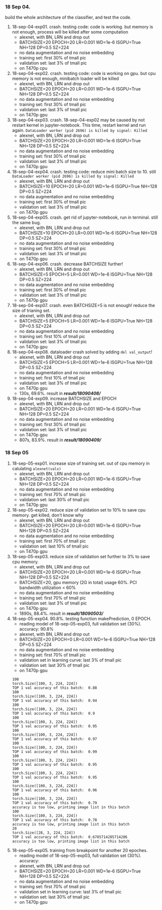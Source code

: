 ### 18 Sep 04. 

build the whole architecture of the classifier, and test the code.

1. 18-sep-04-exp01. crash. testing code: code is working. but memory is not enough, process will be killed after some computation
	+ alexnet, with BN, LRN and drop out
	+ BATCHSIZE=20 EPOCH=20 LR=0.001 WD=1e-6 ISGPU=True NH=128 DP=0.5 SZ=224      
	+ no data augmentation and no noise embedding
	+ training set: first 30% of tmall pic
	+ validation set: last 3% of tmall pic
	+ on T470p cpu
2. 18-sep-04-exp02. crash. testing code: code is working on gpu. but cpu memory is not enough, minibatch loader will be killed
	+ alexnet, with BN, LRN and drop out
	+ BATCHSIZE=20 EPOCH=20 LR=0.001 WD=1e-6 ISGPU=True NH=128 DP=0.5 SZ=224      
	+ no data augmentation and no noise embedding
	+ training set: first 30% of tmall pic
	+ validation set: last 3% of tmall pic
	+ on T470p gpu
3. 18-sep-04-exp03. crash. 18-sep-04-exp02 may be caused by not restart kernel in jupyter-notebook. This time, restart kernel and run again. `DataLoader worker (pid 2696) is killed by signal: Killed`
	+ alexnet, with BN, LRN and drop out
	+ BATCHSIZE=20 EPOCH=20 LR=0.001 WD=1e-6 ISGPU=True NH=128 DP=0.5 SZ=224      
	+ no data augmentation and no noise embedding
	+ training set: first 30% of tmall pic
	+ validation set: last 3% of tmall pic
	+ on T470p gpu
4. 18-sep-04-exp04. crash. testing code: reduce mini batch size to 10. still `DataLoader worker (pid 2696) is killed by signal: Killed`
	+ alexnet, with BN, LRN and drop out
	+ BATCHSIZE=10 EPOCH=20 LR=0.001 WD=1e-6 ISGPU=True NH=128 DP=0.5 SZ=224      
	+ no data augmentation and no noise embedding
	+ training set: first 30% of tmall pic
	+ validation set: last 3% of tmall pic
	+ on T470p gpu
5. 18-sep-04-exp05. crash. get rid of jupyter-notebook, run in terminal. still the same bug.
	+ alexnet, with BN, LRN and drop out
	+ BATCHSIZE=10 EPOCH=20 LR=0.001 WD=1e-6 ISGPU=True NH=128 DP=0.5 SZ=224      
	+ no data augmentation and no noise embedding
	+ training set: first 30% of tmall pic
	+ validation set: last 3% of tmall pic
	+ on T470p gpu
6. 18-sep-04-exp06. crash. decrease BATCHSIZE further! 
	+ alexnet, with BN, LRN and drop out
	+ BATCHSIZE=5 EPOCH=5 LR=0.001 WD=1e-6 ISGPU=True NH=128 DP=0.5 SZ=224      
	+ no data augmentation and no noise embedding
	+ training set: first 30% of tmall pic
	+ validation set: last 3% of tmall pic
	+ on T470p gpu
7. 18-sep-04-exp07. crash. even BATCHSIZE=5 is not enough! reduce the size of trianing set. 
	+ alexnet, with BN, LRN and drop out
	+ BATCHSIZE=5 EPOCH=5 LR=0.001 WD=1e-6 ISGPU=True NH=128 DP=0.5 SZ=224      
	+ no data augmentation and no noise embedding
	+ training set: first 10% of tmall pic
	+ validation set: last 3% of tmall pic
	+ on T470p gpu
8. 18-sep-04-exp08. dataloader crash solved by adding `del val_output`!
	+ alexnet, with BN, LRN and drop out
	+ BATCHSIZE=5 EPOCH=5 LR=0.001 WD=1e-6 ISGPU=True NH=128 DP=0.5 SZ=224      
	+ no data augmentation and no noise embedding
	+ training set: first 10% of tmall pic
	+ validation set: last 3% of tmall pic
	+ on T470p gpu
	+ 130s, 69.6%. result in ***result/18090408/***
9. 18-sep-04-exp09. increase BATCHSIZE and EPOCH
	+ alexnet, with BN, LRN and drop out
	+ BATCHSIZE=20 EPOCH=20 LR=0.001 WD=1e-6 ISGPU=True NH=128 DP=0.5 SZ=224      
	+ no data augmentation and no noise embedding
	+ training set: first 30% of tmall pic
	+ validation set: last 3% of tmall pic
	+ on T470p gpu
	+ 807s, 83.9%. result in ***result/18090409/***


### 18 Sep 05

1. 18-sep-05-exp01. increase size of training set. out of cpu memory in calulating `alexnet(valx)`
	+ alexnet, with BN, LRN and drop out
	+ BATCHSIZE=20 EPOCH=20 LR=0.001 WD=1e-6 ISGPU=True NH=128 DP=0.5 SZ=224      
	+ no data augmentation and no noise embedding
	+ training set: first 70% of tmall pic
	+ validation set: last 30% of tmall pic
	+ on T470p gpu
2. 18-sep-05-exp02. reduce size of validation set to 10% to save cpu memory. get killed, don't know why
	+ alexnet, with BN, LRN and drop out
	+ BATCHSIZE=20 EPOCH=20 LR=0.001 WD=1e-6 ISGPU=True NH=128 DP=0.5 SZ=224      
	+ no data augmentation and no noise embedding
	+ training set: first 70% of tmall pic
	+ validation set: last 10% of tmall pic
	+ on T470p gpu
3. 18-sep-05-exp03. reduce size of validation set further to 3% to save cpu memory.
	+ alexnet, with BN, LRN and drop out
	+ BATCHSIZE=20 EPOCH=20 LR=0.001 WD=1e-6 ISGPU=True NH=128 DP=0.5 SZ=224      
	+ BATCHSIZE=20, gpu memory (2G in total) usage 60%. PCI bandwidth utilization < 60%
	+ no data augmentation and no noise embedding
	+ training set: first 70% of tmall pic
	+ validation set: last 3% of tmall pic
	+ on T470p gpu
	+ 1890s, 88.4%. result in ***result/18090503/***
4. 18-sep-05-exp04. 90.8%. testing function makePrediction, 0 EPOCH.
	+ reading model of 18-sep-05-exp03, full validation set (30%). accuracy: 90.8%
	+ alexnet, with BN, LRN and drop out
	+ BATCHSIZE=20 EPOCH=0 LR=0.001 WD=1e-6 ISGPU=True NH=128 DP=0.5 SZ=224      
	+ no data augmentation and no noise embedding
	+ training set: first 70% of tmall pic
	+ validation set in learning curve: last 3% of tmall pic
	+ validation set: last 30% of tmall pic
	+ on T470p gpu
	```
	100 
	torch.Size([100, 3, 224, 224]) 
	TOP 1 val accuracy of this batch:  0.88 
	100 
	torch.Size([100, 3, 224, 224]) 
	TOP 1 val accuracy of this batch:  0.94 
	100 
	torch.Size([100, 3, 224, 224]) 
	TOP 1 val accuracy of this batch:  0.9
	100
	torch.Size([100, 3, 224, 224])
	TOP 1 val accuracy of this batch:  0.95
	100
	torch.Size([100, 3, 224, 224])
	TOP 1 val accuracy of this batch:  0.97
	100
	torch.Size([100, 3, 224, 224])
	TOP 1 val accuracy of this batch:  0.99
	100
	torch.Size([100, 3, 224, 224])
	TOP 1 val accuracy of this batch:  0.95
	100
	torch.Size([100, 3, 224, 224])
	TOP 1 val accuracy of this batch:  0.95
	100
	torch.Size([100, 3, 224, 224])
	TOP 1 val accuracy of this batch:  0.96
	100
	torch.Size([100, 3, 224, 224])
	TOP 1 val accuracy of this batch:  0.79
	accuracy is too low, printing image list in this batch
	100
	torch.Size([100, 3, 224, 224])
	TOP 1 val accuracy of this batch:  0.78
	accuracy is too low, printing image list in this batch
	28
	torch.Size([28, 3, 224, 224])
	TOP 1 val accuracy of this batch:  0.6785714285714286
	accuracy is too low, printing image list in this batch
	```
5. 18-sep-05-exp05. training from breakpoint for another 20 epoches.
	+ reading model of 18-sep-05-exp03, full validation set (30%). accuracy:
	+ alexnet, with BN, LRN and drop out
	+ BATCHSIZE=20 EPOCH=20 LR=0.001 WD=1e-6 ISGPU=True NH=128 DP=0.5 SZ=224      
	+ no data augmentation and no noise embedding
	+ training set: first 70% of tmall pic
	+ validation set in learning curve: last 3% of tmall pic
	+ validation set: last 30% of tmall pic
	+ on T470p gpu





